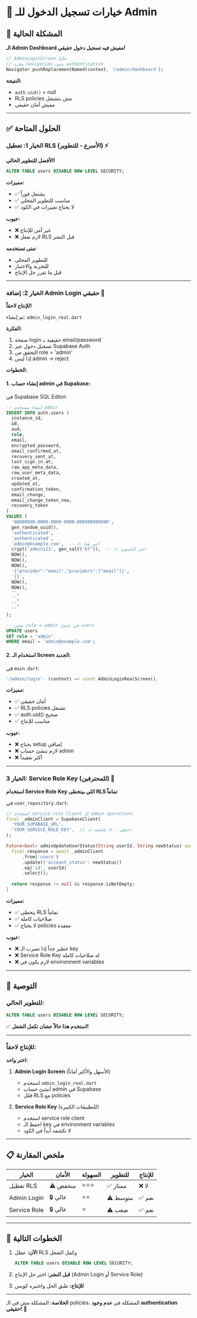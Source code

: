 # 🔐 خيارات تسجيل الدخول للـ Admin

## 🔴 المشكلة الحالية

**الـ Admin Dashboard مفيش فيه تسجيل دخول حقيقي!**

```dart
// AdminLoginScreen حالياً
// مجرد navigation بدون authentication
Navigator.pushReplacementNamed(context, '/admin/dashboard');
```

**النتيجة:**
- `auth.uid()` = null
- RLS policies مش بتشتغل
- مفيش أمان حقيقي

---

## ✅ الحلول المتاحة

### **الخيار 1: تعطيل RLS (الأسرع - للتطوير)** ⚡

**الأفضل للتطوير الحالي!**

```sql
ALTER TABLE users DISABLE ROW LEVEL SECURITY;
```

**مميزات:**
- ✅ يشتغل فوراً
- ✅ مناسب للتطوير المحلي
- ✅ لا يحتاج تغييرات في الكود

**عيوب:**
- ❌ غير آمن للإنتاج
- ❌ لازم تفعل RLS قبل النشر

**متى تستخدمه:**
- للتطوير المحلي
- للتجربة والاختبار
- قبل ما تقرر حل الإنتاج

---

### **الخيار 2: إضافة Admin Login حقيقي** 🔐

**للإنتاج لاحقاً!**

تم إنشاء: `admin_login_real.dart`

**الفكرة:**
1. صفحة login حقيقية بـ email/password
2. تسجيل دخول عبر Supabase Auth
3. التحقق من role = 'admin'
4. إذا ليس admin → reject

**الخطوات:**

#### 1. إنشاء حساب admin في Supabase:

في Supabase SQL Editor:
```sql
-- إنشاء مستخدم admin
INSERT INTO auth.users (
  instance_id,
  id,
  aud,
  role,
  email,
  encrypted_password,
  email_confirmed_at,
  recovery_sent_at,
  last_sign_in_at,
  raw_app_meta_data,
  raw_user_meta_data,
  created_at,
  updated_at,
  confirmation_token,
  email_change,
  email_change_token_new,
  recovery_token
)
VALUES (
  '00000000-0000-0000-0000-000000000000',
  gen_random_uuid(),
  'authenticated',
  'authenticated',
  'admin@example.com',  -- ⚠️ غير هذا!
  crypt('admin123', gen_salt('bf')),  -- ⚠️ غير الباسورد!
  NOW(),
  NOW(),
  NOW(),
  '{"provider":"email","providers":["email"]}',
  '{}',
  NOW(),
  NOW(),
  '',
  '',
  '',
  ''
);

-- تعيين role = admin في جدول users
UPDATE users 
SET role = 'admin' 
WHERE email = 'admin@example.com';
```

#### 2. استخدام الـ Screen الجديد:

في `main.dart`:
```dart
'/admin/login': (context) => const AdminLoginRealScreen(),
```

**مميزات:**
- ✅ أمان حقيقي
- ✅ RLS policies تشتغل
- ✅ auth.uid() صحيح
- ✅ مناسب للإنتاج

**عيوب:**
- ❌ يحتاج setup إضافي
- ❌ لازم تنشئ حساب admin
- ❌ أكثر تعقيداً

---

### **الخيار 3: Service Role Key (للمحترفين)** 🚀

**استخدام Service Role Key اللي بيتخطى RLS تماماً**

في `user_repository.dart`:
```dart
// استخدام service role client للـ admin operations
final _adminClient = SupabaseClient(
  'YOUR_SUPABASE_URL',
  'YOUR_SERVICE_ROLE_KEY',  // ⚠️ خطير - لا تكشفه!
);

Future<bool> adminUpdateUserStatus(String userId, String newStatus) async {
  final response = await _adminClient
      .from('users')
      .update({'account_status': newStatus})
      .eq('id', userId)
      .select();
  
  return response != null && response.isNotEmpty;
}
```

**مميزات:**
- ✅ يتخطى RLS تماماً
- ✅ صلاحيات كاملة
- ✅ لا يحتاج policies معقدة

**عيوب:**
- ❌ خطير جداً إذا تسرب الـ key
- ❌ Service Role Key له صلاحيات كاملة
- ❌ لازم يكون في environment variables

---

## 🎯 التوصية

### **للتطوير الحالي:**
```sql
ALTER TABLE users DISABLE ROW LEVEL SECURITY;
```

✅ **استخدم هذا حالاً عشان تكمل الشغل!**

---

### **للإنتاج لاحقاً:**

**اختر واحد:**

1. **Admin Login Screen** (الأسهل والأكثر أماناً)
   - استخدم `admin_login_real.dart`
   - أنشئ حساب admin في Supabase
   - فعّل RLS مع policies

2. **Service Role Key** (للتطبيقات الكبيرة)
   - استخدم service role client
   - احفظ الـ key في environment variables
   - لا تكشفه أبداً في الكود

---

## 📋 ملخص المقارنة

| الخيار | الأمان | السهولة | للتطوير | للإنتاج |
|--------|--------|----------|----------|----------|
| تعطيل RLS | ⚠️ منخفض | ⭐⭐⭐ | ✅ ممتاز | ❌ لا |
| Admin Login | 🔒 عالي | ⭐⭐ | ⚠️ متوسط | ✅ نعم |
| Service Role | 🔒 عالي | ⭐ | ⚠️ صعب | ✅ نعم |

---

## 🚀 الخطوات التالية

1. **الآن:** عطل RLS وكمل الشغل
   ```sql
   ALTER TABLE users DISABLE ROW LEVEL SECURITY;
   ```

2. **قبل النشر:** اختر حل الإنتاج (Admin Login أو Service Role)

3. **للإنتاج:** طبق الحل واختبره كويس

---

**الخلاصة:** المشكلة مش في الـ policies، المشكلة في **عدم وجود authentication حقيقي!** 🎯
